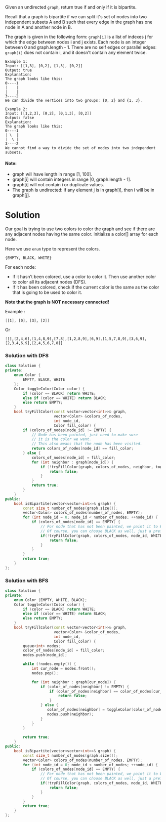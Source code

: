 Given an undirected ```graph```, return true if and only if it is bipartite.

Recall that a graph is bipartite if we can split it's set of nodes into two independent subsets A and B such that every edge in the graph has one node in A and another node in B.

The graph is given in the following form: ```graph[i]``` is a list of indexes j for which the edge between nodes i and j exists.  Each node is an integer between 0 and graph.length - 1.  There are no self edges or parallel edges: ```graph[i]``` does not contain i, and it doesn't contain any element twice.

```
Example 1:
Input: [[1,3], [0,2], [1,3], [0,2]]
Output: true
Explanation: 
The graph looks like this:
0----1
|    |
|    |
3----2
We can divide the vertices into two groups: {0, 2} and {1, 3}.
```

```
Example 2:
Input: [[1,2,3], [0,2], [0,1,3], [0,2]]
Output: false
Explanation: 
The graph looks like this:
0----1
| \  |
|  \ |
3----2
We cannot find a way to divide the set of nodes into two independent subsets.
``` 

#### Note:

* graph will have length in range [1, 100].
* graph[i] will contain integers in range [0, graph.length - 1].
* graph[i] will not contain i or duplicate values.
* The graph is undirected: if any element j is in graph[i], then i will be in graph[j].

# Solution

Our goal is trying to use two colors to color the graph and see if there are any adjacent nodes having the same color.
Initialize a color[] array for each node. 

Here we use ```enum``` type to represent the colors.

```{EMPTY, BLACK, WHITE}```

For each node:

* If it hasn’t been colored, use a color to color it. Then use another color to color all its adjacent nodes (DFS).
* If it has been colored, check if the current color is the same as the color that is going to be used to color it. 

__Note that the graph is NOT necessary connected!__

Example :

```
[[1], [0], [3], [2]]
```

Or 

```
[[],[2,4,6],[1,4,8,9],[7,8],[1,2,8,9],[6,9],[1,5,7,8,9],[3,6,9],[2,3,4,6,9],[2,4,5,6,7,8]]
```

### Solution with DFS

```cpp
class Solution {
private:
    enum Color {
        EMPTY, BLACK, WHITE
    };
    Color toggleColor(Color color) {
        if (color == BLACK) return WHITE;
        else if (color == WHITE) return BLACK;
        else return EMPTY;
    }
    bool tryFillColor(const vector<vector<int>>& graph,
                      vector<Color> &colors_of_nodes,
                      int node_id,
                      Color fill_color) {
        if (colors_of_nodes[node_id] != EMPTY) {
            // Node has been painted, just need to make sure
            // it is the color we want.
            // This also means that the node has been visited.
            return colors_of_nodes[node_id] == fill_color;
        } else {
            colors_of_nodes[node_id] = fill_color;
            for (int neighbor : graph[node_id]) {
                if (!tryFillColor(graph, colors_of_nodes, neighbor, toggleColor(fill_color))) {
                    return false;
                }    
            }
            return true;
        }
    }
public:
    bool isBipartite(vector<vector<int>>& graph) {
        const size_t number_of_nodes(graph.size());
        vector<Color> colors_of_nodes(number_of_nodes, EMPTY);
        for (int node_id = 0; node_id < number_of_nodes; ++node_id) {
            if (colors_of_nodes[node_id] == EMPTY) {
                // For node that has not been painted, we paint it to WHITE.
                // Of course, you can choose BLACK as well, just a preference.
                if(!tryFillColor(graph, colors_of_nodes, node_id, WHITE)) {
                    return false;
                }
            }
        }
        return true;
    }
};
```

### Solution with BFS

```cpp
class Solution {
private:
    enum Color {EMPTY, WHITE, BLACK};
    Color toggleColor(Color color) {
        if (color == BLACK) return WHITE;
        else if (color == WHITE) return BLACK;
        else return EMPTY;
    }
    bool tryFillColor(const vector<vector<int>>& graph,
                      vector<Color> &color_of_nodes,
                      int node_id,
                      Color fill_color) {
        queue<int> nodes;
        color_of_nodes[node_id] = fill_color;
        nodes.push(node_id);

        while (!nodes.empty()) {
            int cur_node = nodes.front();
            nodes.pop();

            for (int neighbor : graph[cur_node]) {
                if (color_of_nodes[neighbor] != EMPTY) {
                    if (color_of_nodes[neighbor] == color_of_nodes[cur_node]) {
                        return false;
                    }
                } else {
                   color_of_nodes[neighbor] = toggleColor(color_of_nodes[cur_node]);
                   nodes.push(neighbor);
                }
            }
        }
        
        return true;
    }
public:
    bool isBipartite(vector<vector<int>>& graph) {
        const size_t number_of_nodes(graph.size());
        vector<Color> colors_of_nodes(number_of_nodes, EMPTY);
        for (int node_id = 0; node_id < number_of_nodes; ++node_id) {
            if (colors_of_nodes[node_id] == EMPTY) {
                // For node that has not been painted, we paint it to WHITE.
                // Of course, you can choose BLACK as well, just a preference.
                if(!tryFillColor(graph, colors_of_nodes, node_id, WHITE)) {
                    return false;
                }
            }
        }
        return true;
    }
};
```
